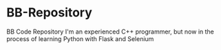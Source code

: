 # BB-Repository
BB Code Repository
I'm an experienced C++ programmer, but now in the process of learning Python with Flask and Selenium
